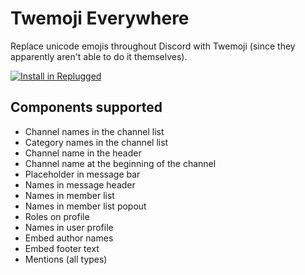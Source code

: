 # Twemoji Everywhere

Replace unicode emojis throughout Discord with Twemoji (since they apparently aren't able to do it
themselves).

[![Install in Replugged](https://img.shields.io/badge/-Install%20in%20Replugged-blue?style=for-the-badge&logo=none)](https://replugged.dev/install?identifier=asportnoy/twemoji-everywhere&source=github)

## Components supported

- Channel names in the channel list
- Category names in the channel list
- Channel name in the header
- Channel name at the beginning of the channel
- Placeholder in message bar
- Names in message header
- Names in member list
- Names in member list popout
- Roles on profile
- Names in user profile
- Embed author names
- Embed footer text
- Mentions (all types)
